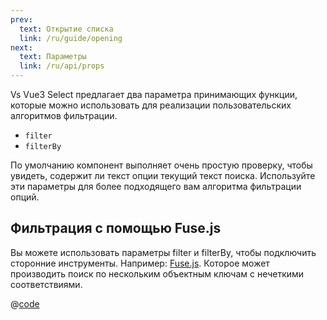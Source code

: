 ```yaml
---
prev:
  text: Открытие списка
  link: /ru/guide/opening
next:
  text: Параметры
  link: /ru/api/props
---
```


Vs Vue3 Select предлагает два параметра принимающих функции, которые можно использовать для реализации пользовательских алгоритмов фильтрации.

- `filter`
- `filterBy`

По умолчанию компонент выполняет очень простую проверку, чтобы увидеть, содержит ли текст опции текущий текст поиска. 
Используйте эти параметры для более подходящего вам алгоритма фильтрации опций.

## Фильтрация с помощью Fuse.js

Вы можете использовать параметры filter и filterBy, чтобы подключить сторонние инструменты. Например: [Fuse.js](https://fusejs.io/). Которое может производить поиск по нескольким объектным ключам с нечеткими соответствиями.

<FuseFilter />

@[code](../../.vuepress/components/FuseFilter.vue)
